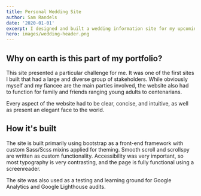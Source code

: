 ```yaml
---
title: Personal Wedding Site
author: Sam Randels
date: '2020-01-01'
excerpt: I designed and built a wedding information site for my upcoming wedding.
hero: images/wedding-header.png
---
```

## Why on earth is this part of my portfolio?
This site presented a particular challenge for me. It was one of the first sites I built that had a large and diverse group of stakeholders. While obviously myself and my fiancee are the main parties involved, the website also had to function for family and friends ranging young adults to centenarians.

Every aspect of the website had to be clear, concise, and intuitive, as well as present an elegant face to the world.

## How it's built
The site is built primarily using bootstrap as a front-end framework with custom Sass/Scss mixins applied for theming. Smooth scroll and scrollspy are written as custom functionality. Accessibility was very important, so most typography is very contrasting, and the page is fully functional using a screenreader.

The site was also used as a testing and learning ground for Google Analytics and Google Lighthouse audits.
